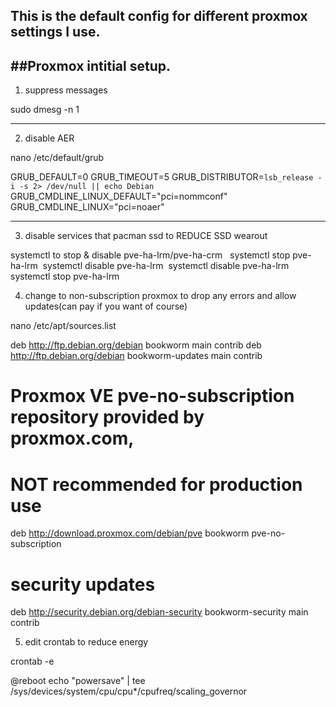 ## This is the default config for different proxmox settings I use.
##Proxmox intitial setup.
---------------
1. suppress messages 

sudo dmesg -n 1

---------------
2. disable AER

nano /etc/default/grub

GRUB_DEFAULT=0
GRUB_TIMEOUT=5
GRUB_DISTRIBUTOR=`lsb_release -i -s 2> /dev/null || echo Debian`
GRUB_CMDLINE_LINUX_DEFAULT="pci=nommconf"
GRUB_CMDLINE_LINUX="pci=noaer"

---------------
3. disable services that pacman ssd to REDUCE SSD wearout

systemctl to stop & disable pve-ha-lrm/pve-ha-crm  
systemctl stop pve-ha-lrm 
systemctl disable pve-ha-lrm 
systemctl disable pve-ha-lrm 
systemctl stop pve-ha-lrm

4. change to non-subscription proxmox to drop any errors and allow updates(can pay if you want of course)

nano /etc/apt/sources.list

deb http://ftp.debian.org/debian bookworm main contrib
deb http://ftp.debian.org/debian bookworm-updates main contrib

# Proxmox VE pve-no-subscription repository provided by proxmox.com,
# NOT recommended for production use
deb http://download.proxmox.com/debian/pve bookworm pve-no-subscription

# security updates
deb http://security.debian.org/debian-security bookworm-security main contrib


5. edit crontab to reduce energy

crontab -e

@reboot echo "powersave" | tee /sys/devices/system/cpu/cpu*/cpufreq/scaling_governor

	
